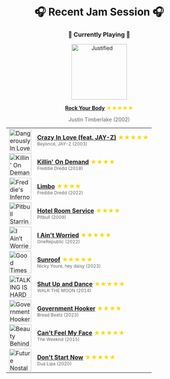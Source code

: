 <div align='center'>

# 🎧 Recent Jam Session 🎧

<h3>🎵 Currently Playing 🎵</h3>

<a href="https://open.spotify.com/track/1AWQoqb9bSvzTjaLralEkT"><img src="https://i.scdn.co/image/ab67616d0000b273346a5742374ab4cf9ed32dee" width="150" height="150" alt="Justified" /></a>

<b><a href="https://open.spotify.com/track/1AWQoqb9bSvzTjaLralEkT">Rock Your Body</a></b><span style="color: gold;"> ★★★★★</span>

<span style="color: #666;">Justin Timberlake (2002)</span>

<table style='margin: 0 auto; max-width: 550px;'>
<tr>
<td width="60"><a href="https://open.spotify.com/track/5IVuqXILoxVWvWEPm82Jxr"><img src="https://i.scdn.co/image/ab67616d0000b27345680a4a57c97894490a01c1" width="60" height="60" alt="Dangerously In Love" /></a></td>
<td><b><a href="https://open.spotify.com/track/5IVuqXILoxVWvWEPm82Jxr">Crazy In Love (feat. JAY-Z)</a></b> <span style="color: gold;"> ★★★★★</span><br><span style="font-size: 12px; color: #666;">Beyoncé, JAY-Z (2003)</span></td>
</tr>
<tr>
<td width="60"><a href="https://open.spotify.com/track/2qOfyyZc41LfQ63U9p3GVV"><img src="https://i.scdn.co/image/ab67616d0000b273a15ce75bd2271f6388b6645d" width="60" height="60" alt="Killin' On Demand" /></a></td>
<td><b><a href="https://open.spotify.com/track/2qOfyyZc41LfQ63U9p3GVV">Killin' On Demand</a></b> <span style="color: gold;"> ★★★★</span><br><span style="font-size: 12px; color: #666;">Freddie Dredd (2018)</span></td>
</tr>
<tr>
<td width="60"><a href="https://open.spotify.com/track/37F7E7BKEw2E4O2L7u0IEp"><img src="https://i.scdn.co/image/ab67616d0000b27369b381d574b329409bd806e6" width="60" height="60" alt="Freddie's Inferno" /></a></td>
<td><b><a href="https://open.spotify.com/track/37F7E7BKEw2E4O2L7u0IEp">Limbo</a></b> <span style="color: gold;"> ★★★★</span><br><span style="font-size: 12px; color: #666;">Freddie Dredd (2022)</span></td>
</tr>
<tr>
<td width="60"><a href="https://open.spotify.com/track/0OPyDgTRuIdCJ9B4bYSths"><img src="https://i.scdn.co/image/ab67616d0000b273a511f69870fa68e7ba78c099" width="60" height="60" alt="Pitbull Starring In Rebelution" /></a></td>
<td><b><a href="https://open.spotify.com/track/0OPyDgTRuIdCJ9B4bYSths">Hotel Room Service</a></b> <span style="color: gold;"> ★★★★</span><br><span style="font-size: 12px; color: #666;">Pitbull (2009)</span></td>
</tr>
<tr>
<td width="60"><a href="https://open.spotify.com/track/4h9wh7iOZ0GGn8QVp4RAOB"><img src="https://i.scdn.co/image/ab67616d0000b273ec96e006b8bdfc582610ec13" width="60" height="60" alt="I Ain’t Worried (Music From The Motion Picture "Top Gun: Maverick")" /></a></td>
<td><b><a href="https://open.spotify.com/track/4h9wh7iOZ0GGn8QVp4RAOB">I Ain't Worried</a></b> <span style="color: gold;"> ★★★★★</span><br><span style="font-size: 12px; color: #666;">OneRepublic (2022)</span></td>
</tr>
<tr>
<td width="60"><a href="https://open.spotify.com/track/5YqEzk3C5c3UZ1D5fJUlXA"><img src="https://i.scdn.co/image/ab67616d0000b273ecd970d1d2623b6c7fc6080c" width="60" height="60" alt="Good Times Go" /></a></td>
<td><b><a href="https://open.spotify.com/track/5YqEzk3C5c3UZ1D5fJUlXA">Sunroof</a></b> <span style="color: gold;"> ★★★★★</span><br><span style="font-size: 12px; color: #666;">Nicky Youre, hey daisy (2023)</span></td>
</tr>
<tr>
<td width="60"><a href="https://open.spotify.com/track/4kbj5MwxO1bq9wjT5g9HaA"><img src="https://i.scdn.co/image/ab67616d0000b27343294cfa2688055c9d821bf3" width="60" height="60" alt="TALKING IS HARD" /></a></td>
<td><b><a href="https://open.spotify.com/track/4kbj5MwxO1bq9wjT5g9HaA">Shut Up and Dance</a></b> <span style="color: gold;"> ★★★★★</span><br><span style="font-size: 12px; color: #666;">WALK THE MOON (2014)</span></td>
</tr>
<tr>
<td width="60"><a href="https://open.spotify.com/track/6luTWh6j0KQQ1OgYAgV8ke"><img src="https://i.scdn.co/image/ab67616d0000b273f4a954bd49b104d726f4d616" width="60" height="60" alt="Government Hooker" /></a></td>
<td><b><a href="https://open.spotify.com/track/6luTWh6j0KQQ1OgYAgV8ke">Government Hooker</a></b> <span style="color: gold;"> ★★★★</span><br><span style="font-size: 12px; color: #666;">Bread Beatz (2023)</span></td>
</tr>
<tr>
<td width="60"><a href="https://open.spotify.com/track/22VdIZQfgXJea34mQxlt81"><img src="https://i.scdn.co/image/ab67616d0000b2737fcead687e99583072cc217b" width="60" height="60" alt="Beauty Behind The Madness" /></a></td>
<td><b><a href="https://open.spotify.com/track/22VdIZQfgXJea34mQxlt81">Can't Feel My Face</a></b> <span style="color: gold;"> ★★★★★</span><br><span style="font-size: 12px; color: #666;">The Weeknd (2015)</span></td>
</tr>
<tr>
<td width="60"><a href="https://open.spotify.com/track/3PfIrDoz19wz7qK7tYeu62"><img src="https://i.scdn.co/image/ab67616d0000b2734bc66095f8a70bc4e6593f4f" width="60" height="60" alt="Future Nostalgia" /></a></td>
<td><b><a href="https://open.spotify.com/track/3PfIrDoz19wz7qK7tYeu62">Don't Start Now</a></b> <span style="color: gold;"> ★★★★★</span><br><span style="font-size: 12px; color: #666;">Dua Lipa (2020)</span></td>
</tr>
</table>
</div>

